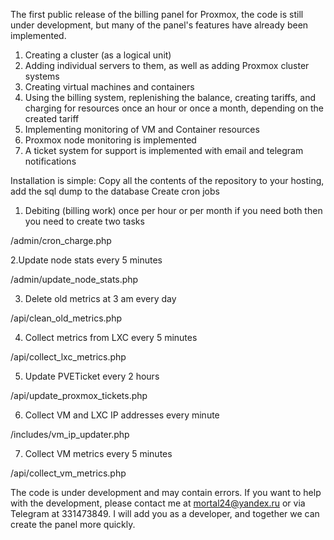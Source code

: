 The first public release of the billing panel for Proxmox, the code is still under development, but many of the panel's features have already been implemented.
 1. Creating a cluster (as a logical unit)
2. Adding individual servers to them, as well as adding Proxmox cluster systems
3. Creating virtual machines and containers
4. Using the billing system, replenishing the balance, creating tariffs, and charging for resources once an hour or once a month, depending on the created tariff
5. Implementing monitoring of VM and Container resources
6. Proxmox node monitoring is implemented
7. A ticket system for support is implemented with email and telegram notifications 

Installation is simple:
Copy all the contents of the repository to your hosting, add the sql dump to the database
Create cron jobs 


1. Debiting (billing work) once per hour or per month if you need both then you need to create two tasks

/admin/cron_charge.php

2.Update node stats every 5 minutes

/admin/update_node_stats.php

3. Delete old metrics at 3 am every day

/api/clean_old_metrics.php

4. Collect metrics from LXC every 5 minutes

/api/collect_lxc_metrics.php

5. Update PVETicket every 2 hours

/api/update_proxmox_tickets.php

6. Collect VM and LXC IP addresses every minute

/includes/vm_ip_updater.php

7. Collect VM metrics every 5 minutes

/api/collect_vm_metrics.php

The code is under development and may contain errors. If you want to help with the development, please contact me at mortal24@yandex.ru or via Telegram at 331473849. I will add you as a developer, and together we can create the panel more quickly.
